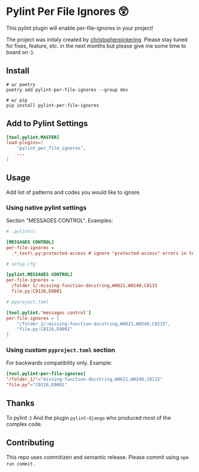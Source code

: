 # Pylint Per File Ignores 😲

This pylint plugin will enable per-file-ignores in your project!

The project was initaly created by [christopherpickering](https://github.com/christopherpickering).
Please stay tuned for fixes, feature, etc. in the next months but please give me some time to board on :).

## Install

```
# w/ poetry
poetry add pylint-per-file-ignores --group dev

# w/ pip
pip install pylint-per-file-ignores
```

## Add to Pylint Settings

```toml
[tool.pylint.MASTER]
load-plugins=[
    "pylint_per_file_ignores",
    ...
]
```


## Usage

Add list of patterns and codes you would like to ignore.

### Using native pylint settings

Section "MESSAGES CONTROL". Examples:

```ini
# .pylintrc

[MESSAGES CONTROL]
per-file-ignores =
  .*_test\.py:protected-access # ignore "protected-access" errors in test files ending in "_test.py"
```

```ini
# setup.cfg

[pylint.MESSAGES CONTROL]
per-file-ignores =
  /folder_1/:missing-function-docstring,W0621,W0240,C0115
  file.py:C0116,E0001
```

```toml
# pyproject.toml

[tool.pylint.'messages control']
per-file-ignores = [
    "/folder_1/:missing-function-docstring,W0621,W0240,C0115",
    "file.py:C0116,E0001"
]
```

### Using custom `pyproject.toml` section

For backwards compatibility only. Example:

```toml
[tool.pylint-per-file-ignores]
"/folder_1/"="missing-function-docstring,W0621,W0240,C0115"
"file.py"="C0116,E0001"
```

## Thanks

To pylint :) And the plugin `pylint-django` who produced most of the complex code.

## Contributing

This repo uses commitizen and semantic release. Please commit using `npm run commit` .
